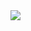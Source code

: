 <img src="https://capsule-render.vercel.app/api?type=venom&color=bfadd7&height=150&section=header&&desc=i%20don't%20know&text=Call%20me%20yuha122&animation=twinkling&fontAlign=70&strokeWidth=1&stroke=7e59af&fontColor=ffffff&fontSize=70" />

